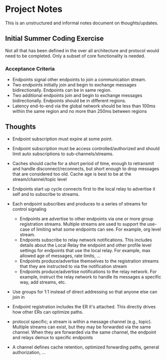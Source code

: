 
# Project Notes

This is an unstructured and informal notes document on thoughts/updates.

## Initial Summer Coding Exercise

Not all that has been defined in the over all architecture and protocol would need to be completed.  Only a subset of core functionality is needed.

### Acceptance Criteria

* Endpoints signal other endpoints to join a communication stream.
* Two endpoints initially join and begin to exchange messages bidirectionally. Endpoints can be in same region.
* Two additional endpoints join and begin to exchange messages bidirectionally. Endpoints should be in different regions.
* Latency end-to-end via the global network should be less than 100ms within the same region and no more than 250ms between regions

## Thoughts

* Endpoint subscription must expire at some point.  
* Endpoint subscription must be access controlled/authorized and should limit auto subscriptions to
  sub-channels/streams.
* Caches should cache for a short period of time, enough to retransmit and handle
  disconnect/reconnects, but short enough to drop messages that are considered too old.
  Cache age is best to be at the stream/channel/topic level
* Endpoints start up cycle connects first to the local relay to advertise it self and to subscribe
  to streams.
* Each endpoint subscribes and produces to a series of streams for control signaling
  * Endpoints are advertise to other endpoints via one or more group registration streams. Multiple
    streams are used to support the use-case of limiting what some endpoints can see. For example,
    org level stream.
  * Endpoints subscribe to relay network notifications.  This includes details about the Local Relay
    the endpoint and other profile level settings for endpoints that use the local relay. For
    example, max allowed age of messages, rate limits, ...
  * Endpoints produce/advertise themselves to the registration streams that they are instructed to
    via the notification stream
  * Endpoints produce/advertise notifications to the relay network. For example, instruct the relay
    network to handle its messages a specific way, add streams, etc.
* Use groups for 1:1 instead of direct addressing so that anyone else
  can join in
* Endpoint registration includes the ER it's attached. This directly drives how other ERs can optimize paths. 

* protocol specific; a stream is within a message channel (e.g., topic).  Multiple streams can exist, but they may be forwarded via the same channel.  When they are forwarded via the same channel, the endpoint and relays demux to specific endpoints
* A channel defines cache retention, optimized forwarding paths, general authorization, ...

